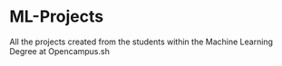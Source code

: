 # ML-Projects
All the projects created from the students within the Machine Learning Degree at Opencampus.sh
